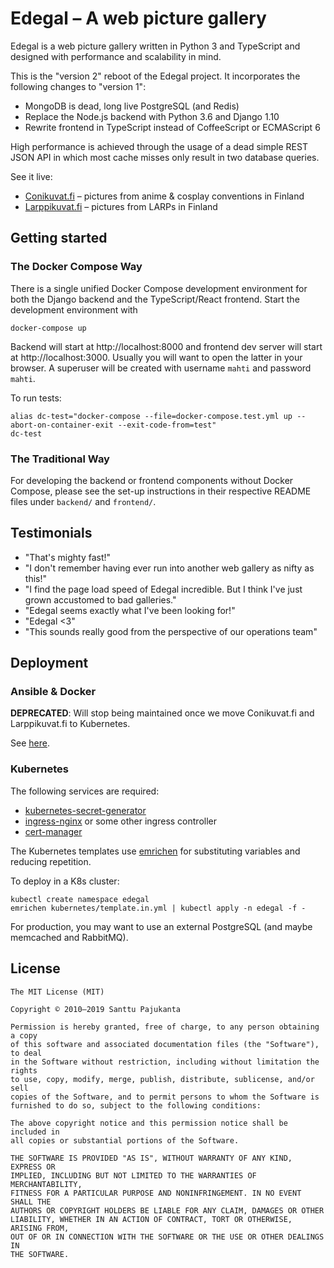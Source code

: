 # Edegal – A web picture gallery

Edegal is a web picture gallery written in Python 3 and TypeScript and designed with performance and scalability in mind.

This is the "version 2" reboot of the Edegal project. It incorporates the following changes to "version 1":

* MongoDB is dead, long live PostgreSQL (and Redis)
* Replace the Node.js backend with Python 3.6 and Django 1.10
* Rewrite frontend in TypeScript instead of CoffeeScript or ECMAScript 6

High performance is achieved through the usage of a dead simple REST JSON API in which most cache misses only result in two database queries.

See it live:

* [Conikuvat.fi](https://conikuvat.fi) – pictures from anime & cosplay conventions in Finland
* [Larppikuvat.fi](https://larppikuvat.fi) – pictures from LARPs in Finland

## Getting started

### The Docker Compose Way

There is a single unified Docker Compose development environment for both the Django backend and the TypeScript/React frontend. Start the development environment with

    docker-compose up

Backend will start at http://localhost:8000 and frontend dev server will start at http://localhost:3000. Usually you will want to open the latter in your browser. A superuser will be created with username `mahti` and password `mahti`.

To run tests:

    alias dc-test="docker-compose --file=docker-compose.test.yml up --abort-on-container-exit --exit-code-from=test"
    dc-test

### The Traditional Way

For developing the backend or frontend components without Docker Compose, please see the set-up instructions in their respective README files under `backend/` and `frontend/`.

## Testimonials

* "That's mighty fast!"
* "I don't remember having ever run into another web gallery as nifty as this!"
* "I find the page load speed of Edegal incredible. But I think I've just grown accustomed to bad galleries."
* "Edegal seems exactly what I've been looking for!"
* "Edegal <3"
* "This sounds really good from the perspective of our operations team"

## Deployment

### Ansible & Docker

**DEPRECATED**: Will stop being maintained once we move Conikuvat.fi and Larppikuvat.fi to Kubernetes.

See [here](https://github.com/tracon/ansible-tracon/tree/master/roles/edegal/).

### Kubernetes

The following services are required:

* [kubernetes-secret-generator](https://github.com/mittwald/kubernetes-secret-generator)
* [ingress-nginx](https://github.com/kubernetes/ingress-nginx) or some other ingress controller
* [cert-manager](https://github.com/jetstack/cert-manager)

The Kubernetes templates use [emrichen](https://github.com/con2/emrichen) for substituting variables and reducing repetition.

To deploy in a K8s cluster:

    kubectl create namespace edegal
    emrichen kubernetes/template.in.yml | kubectl apply -n edegal -f -

For production, you may want to use an external PostgreSQL (and maybe memcached and RabbitMQ).

## License

    The MIT License (MIT)

    Copyright © 2010–2019 Santtu Pajukanta

    Permission is hereby granted, free of charge, to any person obtaining a copy
    of this software and associated documentation files (the "Software"), to deal
    in the Software without restriction, including without limitation the rights
    to use, copy, modify, merge, publish, distribute, sublicense, and/or sell
    copies of the Software, and to permit persons to whom the Software is
    furnished to do so, subject to the following conditions:

    The above copyright notice and this permission notice shall be included in
    all copies or substantial portions of the Software.

    THE SOFTWARE IS PROVIDED "AS IS", WITHOUT WARRANTY OF ANY KIND, EXPRESS OR
    IMPLIED, INCLUDING BUT NOT LIMITED TO THE WARRANTIES OF MERCHANTABILITY,
    FITNESS FOR A PARTICULAR PURPOSE AND NONINFRINGEMENT. IN NO EVENT SHALL THE
    AUTHORS OR COPYRIGHT HOLDERS BE LIABLE FOR ANY CLAIM, DAMAGES OR OTHER
    LIABILITY, WHETHER IN AN ACTION OF CONTRACT, TORT OR OTHERWISE, ARISING FROM,
    OUT OF OR IN CONNECTION WITH THE SOFTWARE OR THE USE OR OTHER DEALINGS IN
    THE SOFTWARE.
